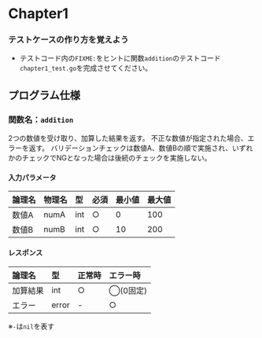 # Chapter1
### テストケースの作り方を覚えよう

- テストコード内の`FIXME:`をヒントに関数`addition`のテストコード`chapter1_test.go`を完成させてください。

## プログラム仕様
### 関数名：`addition`
2つの数値を受け取り、加算した結果を返す。
不正な数値が指定された場合、エラーを返す。
バリデーションチェックは数値A、数値Bの順で実施され、いずれかのチェックでNGとなった場合は後続のチェックを実施しない。

#### 入力パラメータ
| 論理名 | 物理名 | 型 | 必須 | 最小値 | 最大値 |
|:--|:--|:--|:--|:--|:--|
| 数値A | numA | int | ○ | 0 | 100 |
| 数値B | numB | int | ○ | 10 | 200 |

#### レスポンス
| 論理名 | 型 | 正常時 | エラー時 |
|:--|:--|:--|:--|
| 加算結果 | int | ○ | ◯(0固定) |
| エラー | error | - | ○ |

※`-`は`nil`を表す
